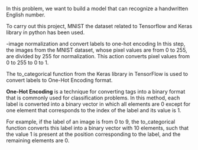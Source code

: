 In this problem, we want to build a model that can recognize a handwritten English number.

To carry out this project, MNIST the dataset related to Tensorflow and Keras library in python has been used.

-image normalization and convert labels to one-hot encoding
In this step, the images from the MNIST dataset, whose pixel values are from 0 to 255, are divided by 255 for normalization. This action converts pixel values from 0 to 255 to 0 to 1.

The to_categorical function from the Keras library in TensorFlow is used to convert labels to One-Hot Encoding format.

**One-Hot Encoding** is a technique for converting tags into a binary format that is commonly used for classification problems. In this method, each label is converted into a binary vector in which all elements are 0 except for one element that corresponds to the index of the label and its value is 1.

For example, if the label of an image is from 0 to 9, the to_categorical function converts this label into a binary vector with 10 elements, such that the value 1 is present at the position corresponding to the label, and the remaining elements are 0.
